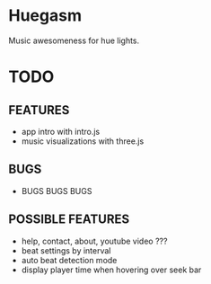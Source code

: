 # Huegasm

Music awesomeness for hue lights.

# TODO
## FEATURES
- app intro with intro.js
- music visualizations with three.js

## BUGS
- BUGS BUGS BUGS

## POSSIBLE FEATURES
- help, contact, about, youtube video ???
- beat settings by interval
- auto beat detection mode
- display player time when hovering over seek bar
